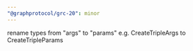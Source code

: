 ```yaml
---
"@graphprotocol/grc-20": minor
---
```


rename types from "args" to "params" e.g. CreateTripleArgs to CreateTripleParams
